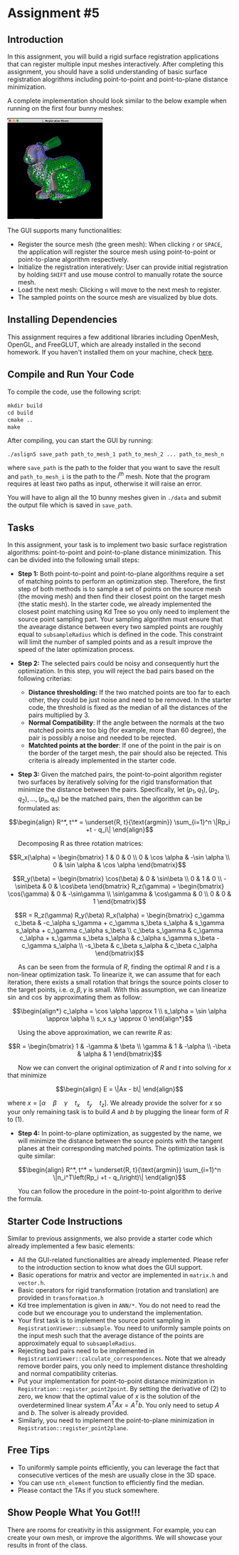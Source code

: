# Assignment #5
## Introduction
In this assignment, you will build a rigid surface registration applications that can register multiple input meshes interactively. After completing this assignment, you should have a solid understanding of basic surface registration alogrithms including point-to-point and point-to-plane distance minimization.

A complete implementation should look similar to the below example when running on the first four bunny meshes:

![Example solution](./resources/example_solution.gif)

The GUI supports many functionalities:
- Register the source mesh (the green mesh): When clicking `r` or `SPACE`, the application will register the source mesh using point-to-point or point-to-plane algorithm respectively.
- Initialize the registration interatively: User can provide initial registration by holding `SHIFT` and use mouse control to manually rotate the source mesh.
- Load the next mesh: Clicking `n` will move to the next mesh to register.
- The sampled points on the source mesh are visualized by blue dots.

## Installing Dependencies
This assignment requires a few additional libraries including OpenMesh, OpenGL, and FreeGLUT, which are already installed in the second homework. If you haven't installed them on your machine, check [here](https://github.com/MBZUAI-Metaverse/CV804-starter-code/tree/main/assign2#installing-dependencies).

## Compile and Run Your Code
To compile the code, use the following script:
```
mkdir build
cd build
cmake ..
make
```

After compiling, you can start the GUI by running:
```
./aslign5 save_path path_to_mesh_1 path_to_mesh_2 ... path_to_mesh_n 
```
where `save_path` is the path to the folder that you want to save the result and `path_to_mesh_i` is the path to the $i^{th}$ mesh. Note that the program requires at least two paths as input, otherwise it will raise an error.

You will have to align all the 10 bunny meshes given in `./data` and submit the output file which is saved in `save_path`.

## Tasks
In this assignment, your task is to implement two basic surface registration algorithms: point-to-point and point-to-plane distance minimization. This can be divided into the following small steps:
- **Step 1:** Both point-to-point and point-to-plane algorithms require a set of matching points to perform an optimization step. Therefore, the first step of both methods is to sample a set of points on the source mesh (the moving mesh) and then find their closest point on the target mesh (the static mesh). In the starter code, we already implemented the closest point matching using Kd Tree so you only need to implement the source point sampling part. Your sampling algorithm must ensure that the avearage distance between every two sampled points are roughly equal to `subsampleRadius` which is defined in the code. This constraint will limit the number of sampled points and as a result improve the speed of the later optimization process.

- **Step 2:** The selected pairs could be noisy and consequently hurt the optimization. In this step, you will reject the bad pairs based on the following criterias:
    - **Distance thresholding:** If the two matched points are too far to each other, they could be just noise and need to be removed. In the starter code, the threshold is fixed as the median of all the distances of the pairs multiplied by 3.
    - **Normal Compatibility**: If the angle between the normals at the two matched points are too big (for example, more than 60 degree), the pair is possibly a noise and needed to be rejected.
    - **Matchted points at the border**: If one of the point in the pair is on the border of the target mesh, the pair should also be rejected. This criteria is already implemented in the starter code.
 
- **Step 3:** Given the matched pairs, the point-to-point algorithm register two surfaces by iteratively solving for the rigid transformation that minimize the distance between the pairs. Specifically, let $(p_1, q_1), (p_2, q_2), ..., (p_n, q_n)$ be the matched pairs, then the algorithm can be formulated as:

```math
\begin{align}
R^*, t^* = \underset{R, t}{\text{argmin}} \sum_{i=1}^n \|Rp_i +t - q_i\|
\end{align}
```

&nbsp;&nbsp;&nbsp;&nbsp;&nbsp; Decomposing R as three rotation matrices:
    
```math
R_x(\alpha) = \begin{bmatrix}
    1 & 0 & 0 \\
    0 & \cos \alpha & -\sin \alpha \\
    0 & \sin \alpha & \cos \alpha
\end{bmatrix}
```
```math
R_y(\beta) = \begin{bmatrix}
\cos(\beta) & 0 & \sin\beta \\
0 & 1 & 0 \\
-\sin\beta & 0 & \cos\beta
\end{bmatrix}
R_z(\gamma) = \begin{bmatrix}
\cos(\gamma) & 0 & -\sin\gamma \\
\sin\gamma & \cos\gamma & 0 \\
0 & 0 & 1
\end{bmatrix}
```

```math
R = R_z(\gamma) R_y(\beta) R_x(\alpha) = \begin{bmatrix}
c_\gamma c_\beta & -c_\alpha s_\gamma + c_\gamma s_\beta s_\alpha & s_\gamma s_\alpha + c_\gamma c_\alpha s_\beta \\
c_\beta s_\gamma & c_\gamma c_\alpha + s_\gamma s_\beta s_\alpha & c_\alpha s_\gamma s_\beta - c_\gamma s_\alpha \\
-s_\beta & c_\beta s_\alpha & c_\beta c_\alpha 
\end{bmatrix}
```

&nbsp;&nbsp;&nbsp;&nbsp;&nbsp; As can be seen from the formula of $R$, finding the optimal $R$ and $t$ is a non-linear optimization task. To linearize it, we can assume that for each iteration, there exists a small rotation that brings the source points closer to the target points, i.e. $\alpha, \beta, \gamma$ is small. With this assumption, we can linearize $\sin$ and $\cos$ by approximating them as follow:
```math
\begin{align*}
c_\alpha = \cos \alpha \approx 1 \\
s_\alpha = \sin \alpha \approx \alpha \\
s_x s_y \approx 0
\end{align*}
```

&nbsp;&nbsp;&nbsp;&nbsp;&nbsp; Using the above approximation, we can rewrite $R$ as:

```math
R = \begin{bmatrix}
1 & -\gamma & \beta \\
\gamma & 1 & -\alpha \\
-\beta & \alpha & 1
\end{bmatrix}
```

&nbsp;&nbsp;&nbsp;&nbsp;&nbsp; Now we can convert the original optimization of $R$ and $t$ into solving for $x$ that minimize 

```math
\begin{align}
E = \|Ax - b\|
\end{align}
```
where $x = [\alpha \quad \beta \quad \gamma \quad t_x \quad t_y \quad t_z]$. We already provide the solver for $x$ so your only remaining task is to build $A$ and $b$ by plugging the linear form of $R$ to (1).

- **Step 4:** In point-to-plane optimization, as suggested by the name, we will minimize the distance between the source points with the tangent planes at their corresponding matched points. The optimization task is quite similar:

```math
\begin{align}
R^*, t^* = \underset{R, t}{\text{argmin}} \sum_{i=1}^n \|n_i^T\left(Rp_i +t - q_i\right)\|
\end{align}
```

&nbsp;&nbsp;&nbsp;&nbsp;&nbsp; You can follow the procedure in the point-to-point algorithm to derive the formula.

## Starter Code Instructions
Similar to previous assignments, we also provide a starter code which already implemented a few basic elements:
- All the GUI-related functionalities are already implemented. Please refer to the introduction section to know what does the GUI support.
- Basic operations for matrix and vector are implemented in `matrix.h` and `vector.h`.
- Basic operators for rigid transformation (rotation and translation) are provided in `transformation.h`
- Kd tree implementation is given in `ANN/*`. You do not need to read the code but we encourage you to understand the implementation.
- Your first task is to implement the source point sampling in `RegistrationViewer::subsample`. You need to uniformly sample points on the input mesh such that the average distance of the points are approximately equal to `subsampleRadius`.
- Rejecting bad pairs need to be implemented in `RegistrationViewer::calculate_correspondences`. Note that we already remove border pairs, you only need to implement distance thresholding and normal compatibility criterias.
- Put your implementation for point-to-point distance minimization in `Registration::register_point2point`. By setting the derivative of (2) to zero, we know that the optimal value of $x$ is the solution of the overdetermined linear system $A^TAx = A^Tb$. You only need to setup $A$ and $b$. The solver is already provided.
- Similarly, you need to implement the point-to-plane minimization in `Registration::register_point2plane`.


## Free Tips
- To uniformly sample points efficiently, you can leverage the fact that consecutive vertices of the mesh are usually close in the 3D space.
- You can use `nth_element` function to efficiently find the median.
- Please contact the TAs if you stuck somewhere.


## Show People What You Got!!!
There are rooms for creativity in this assignment. For example, you can create your own mesh, or improve the algorithms. We will showcase your results in front of the class.
